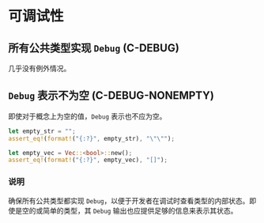 # 可调试性

## 所有公共类型实现 `Debug` (C-DEBUG)

几乎没有例外情况。

## `Debug` 表示不为空 (C-DEBUG-NONEMPTY)

即使对于概念上为空的值，`Debug` 表示也不应为空。

```rust
let empty_str = "";
assert_eq!(format!("{:?}", empty_str), "\"\"");

let empty_vec = Vec::<bool>::new();
assert_eq!(format!("{:?}", empty_vec), "[]");
```

### 说明

确保所有公共类型都实现 `Debug`，以便于开发者在调试时查看类型的内部状态。即使是空的或简单的类型，其 `Debug` 输出也应提供足够的信息来表示其状态。